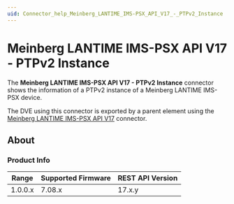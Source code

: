 ```yaml
---
uid: Connector_help_Meinberg_LANTIME_IMS-PSX_API_V17_-_PTPv2_Instance
---
```


# Meinberg LANTIME IMS-PSX API V17 - PTPv2 Instance

The **Meinberg LANTIME IMS-PSX API V17 - PTPv2 Instance** connector shows the information of a PTPv2 instance of a Meinberg LANTIME IMS-PSX device.

The DVE using this connector is exported by a parent element using the [Meinberg LANTIME IMS-PSX API V17](xref:Connector_help_Meinberg_LANTIME_IMS-PSX_API_V17) connector.

## About

### Product Info

| Range   | Supported Firmware | REST API Version |
|---------|--------------------|------------------|
| 1.0.0.x | 7.08.x             | 17.x.y           |
